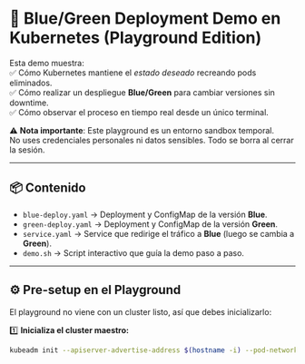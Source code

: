 # 🚀 Blue/Green Deployment Demo en Kubernetes (Playground Edition)

Esta demo muestra:  
✅ Cómo Kubernetes mantiene el *estado deseado* recreando pods eliminados.  
✅ Cómo realizar un despliegue **Blue/Green** para cambiar versiones sin downtime.  
✅ Cómo observar el proceso en tiempo real desde un único terminal.  

⚠️ **Nota importante**: Este playground es un entorno sandbox temporal.  
No uses credenciales personales ni datos sensibles. Todo se borra al cerrar la sesión.

---

## 📦 Contenido

- `blue-deploy.yaml` → Deployment y ConfigMap de la versión **Blue**.  
- `green-deploy.yaml` → Deployment y ConfigMap de la versión **Green**.  
- `service.yaml` → Service que redirige el tráfico a **Blue** (luego se cambia a **Green**).  
- `demo.sh` → Script interactivo que guía la demo paso a paso.

---

## ⚙️ Pre-setup en el Playground

El playground no viene con un cluster listo, así que debes inicializarlo:  

1️⃣ **Inicializa el cluster maestro:**  
```bash
kubeadm init --apiserver-advertise-address $(hostname -i) --pod-network-cidr=10.5.0.0/16
